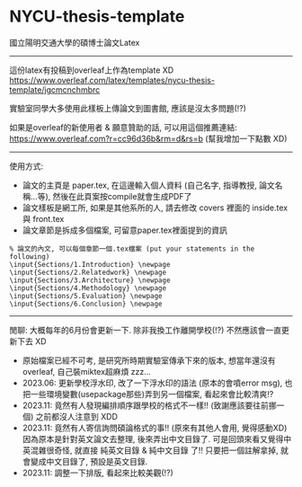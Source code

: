 # NYCU-thesis-template

國立陽明交通大學的碩博士論文Latex

---
這份latex有投稿到overleaf上作為template XD
https://www.overleaf.com/latex/templates/nycu-thesis-template/jgcmcnchmbrc

實驗室同學大多使用此樣板上傳論文到圖書館, 應該是沒太多問題(!?)

如果是overleaf的新使用者 & 願意贊助的話, 可以用這個推薦連結: https://www.overleaf.com?r=cc96d36b&rm=d&rs=b (幫我增加一下點數 XD)

----
使用方式:
* 論文的主頁是 paper.tex, 在這邊輸入個人資料 (自己名字, 指導教授, 論文名稱...等), 然後在此頁案按compile就會生成PDF了
* 論文樣板是網工所, 如果是其他系所的人, 請去修改 covers 裡面的 inside.tex 與 front.tex
* 論文章節是拆成多個檔案, 可留意paper.tex裡面提到的資訊

```
% 論文的內文, 可以每個章節一個.tex檔案 (put your statements in the following)
\input{Sections/1.Introduction} \newpage
\input{Sections/2.Relatedwork} \newpage
\input{Sections/3.Architecture} \newpage
\input{Sections/4.Methodology} \newpage
\input{Sections/5.Evaluation} \newpage
\input{Sections/6.Conclusion} \newpage
```

----
閒聊: 大概每年的6月份會更新一下. 除非我換工作離開學校(!?) 不然應該會一直更新下去 XD

* 原始檔案已經不可考, 是研究所時期實驗室傳承下來的版本, 想當年還沒有overleaf, 自己裝miktex超麻煩 zzz...
* 2023.06: 更新學校浮水印, 改了一下浮水印的語法 (原本的會噴error msg), 也把一些環境變數(usepackage那些)弄到另一個檔案, 看起來會比較清爽!?
* 2023.11: 竟然有人發現編排順序跟學校的格式不一樣!! (致謝應該要往前挪一個) 之前都沒人注意到 XDD
* 2023.11: 竟然有人寄信詢問碩論格式的事!! (原來有其他人會用, 覺得感動XD) 因為原本是針對英文論文去整理, 後來弄出中文目錄了. 可是回頭來看又覺得中英混雜很奇怪, 就直接 純英文目錄 & 純中文目錄 了!! 只要把一個註解拿掉, 就會變成中文目錄了, 預設是英文目錄.
* 2023.11: 調整一下排版, 看起來比較美觀(!?)